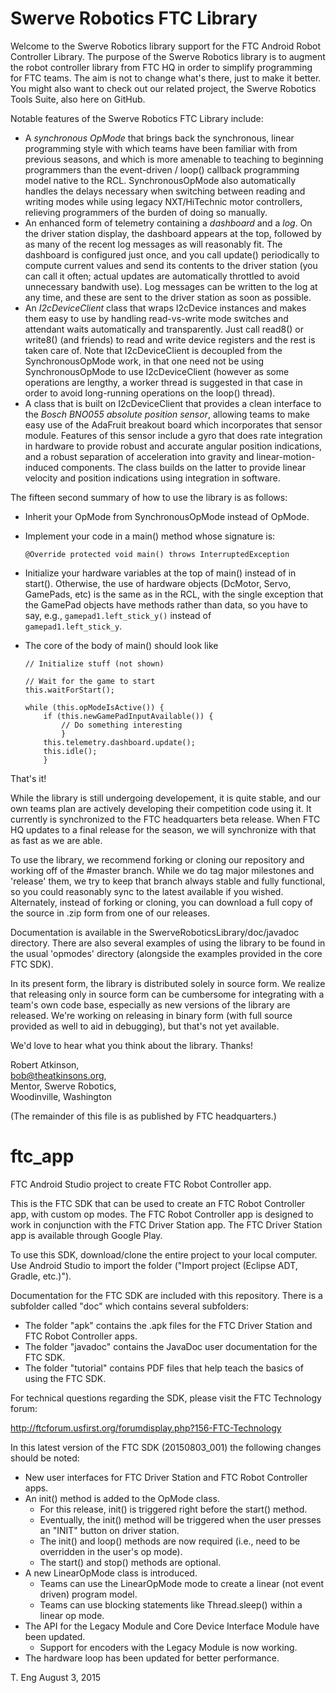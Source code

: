 # Swerve Robotics FTC Library

Welcome to the Swerve Robotics library support for the FTC Android Robot Controller Library.
The purpose of the Swerve Robotics library is to augment the robot controller library from FTC HQ 
in order to simplify programming for FTC teams. The aim is not to change what's there, just to make it
better. You might also want to check out our related project, the Swerve Robotics Tools 
Suite, also here on GitHub.

Notable features of the Swerve Robotics FTC Library include:

*   A *synchronous OpMode* that brings back the synchronous, linear programming style
    with which teams have been familiar with from previous seasons, and which is more amenable
    to teaching to beginning programmers than the event-driven / loop() callback programming
    model native to the RCL. SynchronousOpMode also automatically handles the delays necessary
    when switching between reading and writing modes while using legacy NXT/HiTechnic motor
    controllers, relieving programmers of the burden of doing so manually.
*   An enhanced form of telemetry containing a *dashboard* and a *log*. On the driver station display, 
    the dashboard appears at the top, followed by as many of the recent log messages as will reasonably 
    fit. The dashboard is configured just once, and you call update() periodically to compute current
    values and send its contents to the driver station (you can call it often; actual updates are 
    automatically throttled to avoid unnecessary bandwith use). Log messages can be written to the 
    log at any time, and these are sent to the driver station as soon as possible. 
*   An *I2cDeviceClient* class that wraps I2cDevice instances and makes them easy to use by handling
    read-vs-write mode switches and attendant waits automatically and transparently. Just call read8()
    or write8() (and friends) to read and write device registers and the rest is taken care of.
    Note that I2cDeviceClient is decoupled from the SynchronousOpMode work, in that one need not 
    be using SynchronousOpMode to use I2cDeviceClient (however as some operations are lengthy, a
    worker thread is suggested in that case in order to avoid long-running operations on the loop() thread).
*   A class that is built on I2cDeviceClient that provides a clean interface to the *Bosch BNO055 absolute 
    position sensor*, allowing teams to make easy use of the AdaFruit breakout board which incorporates 
    that sensor module. Features of this sensor include a gyro that does rate integration in hardware to provide robust and accurate
    angular position indications, and a robust separation of acceleration into gravity and linear-motion-induced
    components. The class builds on the latter to provide linear velocity and position indications
    using integration in software.
    
The fifteen second summary of how to use the library is as follows:

*   Inherit your OpMode from SynchronousOpMode instead of OpMode.
*   Implement your code in a main() method whose signature is:

        @Override protected void main() throws InterruptedException
*   Initialize your hardware variables at the top of main() instead of in start(). Otherwise,
    the use of hardware objects (DcMotor, Servo, GamePads, etc) is the same as in the RCL, with 
    the single exception that the GamePad objects have methods rather than data, so you have to
    say, e.g., 
        ```
        gamepad1.left_stick_y()
        ```
    instead of
        ```     
        gamepad1.left_stick_y
        ```.
*   The core of the body of main() should look like

        // Initialize stuff (not shown)
        
        // Wait for the game to start
        this.waitForStart(); 
        
        while (this.opModeIsActive()) {
            if (this.newGamePadInputAvailable()) {
                // Do something interesting
                }
            this.telemetry.dashboard.update();
            this.idle();
            }

That's it!

While the library is still undergoing developement, it is quite stable, and our own teams plan
are actively developing their competition code using it. It currently is synchronized to the 
FTC headquarters beta release. When FTC HQ updates to a final release for the season, we will 
synchronize with that as fast as we are able. 

To use the library, we recommend forking or cloning our repository and working off of the 
#master branch. While we do tag major milestones and 'release' them, we try to keep that
branch always stable and fully functional, so you could reasonably sync to the latest
available if you wished. Alternately, instead of forking or cloning, you can download a 
full copy of the source in .zip form from one of our releases.
 
Documentation is available in the SwerveRoboticsLibrary/doc/javadoc directory.
There are also several examples of using the library to be found in the usual 'opmodes'
directory (alongside the examples provided in the core FTC SDK).

In its present form, the library is distributed solely in source form. We realize that releasing only 
in source form can be cumbersome for integrating with a team's own code base, especially as new versions 
of the library are released. We're working on releasing in binary form (with full source provided as 
well to aid in debugging), but that's not yet available.

We'd love to hear what you think about the library. Thanks!

Robert Atkinson,  
bob@theatkinsons.org,  
Mentor, Swerve Robotics,    
Woodinville, Washington

(The remainder of this file is as published by FTC headquarters.)

# ftc_app
FTC Android Studio project to create FTC Robot Controller app.

This is the FTC SDK that can be used to create an FTC Robot Controller app, with custom op modes.
The FTC Robot Controller app is designed to work in conjunction with the FTC Driver Station app.
The FTC Driver Station app is available through Google Play.

To use this SDK, download/clone the entire project to your local computer.
Use Android Studio to import the folder  ("Import project (Eclipse ADT, Gradle, etc.)").

Documentation for the FTC SDK are included with this repository.  There is a subfolder called "doc" which contains several subfolders:

 * The folder "apk" contains the .apk files for the FTC Driver Station and FTC Robot Controller apps.
 * The folder "javadoc" contains the JavaDoc user documentation for the FTC SDK.
 * The folder "tutorial" contains PDF files that help teach the basics of using the FTC SDK.

For technical questions regarding the SDK, please visit the FTC Technology forum:

  http://ftcforum.usfirst.org/forumdisplay.php?156-FTC-Technology

In this latest version of the FTC SDK (20150803_001) the following changes should be noted:

 * New user interfaces for FTC Driver Station and FTC Robot Controller apps.
 * An init() method is added to the OpMode class.
   - For this release, init() is triggered right before the start() method.
   - Eventually, the init() method will be triggered when the user presses an "INIT" button on driver station.
   - The init() and loop() methods are now required (i.e., need to be overridden in the user's op mode).
   - The start() and stop() methods are optional.
 * A new LinearOpMode class is introduced.
   - Teams can use the LinearOpMode mode to create a linear (not event driven) program model.
   - Teams can use blocking statements like Thread.sleep() within a linear op mode.
 * The API for the Legacy Module and Core Device Interface Module have been updated.
   - Support for encoders with the Legacy Module is now working.
 * The hardware loop has been updated for better performance.


T. Eng
August 3, 2015

